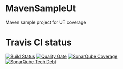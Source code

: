 # MavenSampleUt
Maven sample project for UT coverage

# Travis CI status
[![Build Status](https://travis-ci.org/sgrillon14/SampleUt.svg?branch=master)](https://travis-ci.org/sgrillon14/MavenSampleUt)
[![Quality Gate](https://sonarqube.com/api/badges/gate?key=com.github.sgrillon14:mavensampleut)](https://sonarqube.com/dashboard/index/com.github.sgrillon14:mavensampleut)
[![SonarQube Coverage](https://img.shields.io/sonar63/https/sonarqube.com/com.github.noraui:mavensampleut/coverage.svghttps://img.shields.io/sonar/http/nemo.sonarqube.org/com.github.sgrillon14:mavensampleut/coverage.svg?label=Sonarqube%20coverage)](https://sonarqube.com/component_measures/metric/coverage/list?id=com.github.sgrillon14:mavensampleut)
[![SonarQube Tech Debt](https://img.shields.io/sonar63/https/sonarqube.com/com.github.sgrillon14:mavensampleut/tech_debt.svg?label=Sonarqube%20debt)](https://sonarqube.com/component_issues?id=com.github.sgrillon14:mavensampleut)
